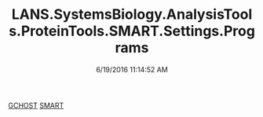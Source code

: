 ﻿---
title: LANS.SystemsBiology.AnalysisTools.ProteinTools.SMART.Settings.Programs
date: 6/19/2016 11:14:52 AM
---

[GCHOST](T-LANS.SystemsBiology.AnalysisTools.ProteinTools.SMART.Settings.Programs.GCHOST.html)
[SMART](T-LANS.SystemsBiology.AnalysisTools.ProteinTools.SMART.Settings.Programs.SMART.html)
